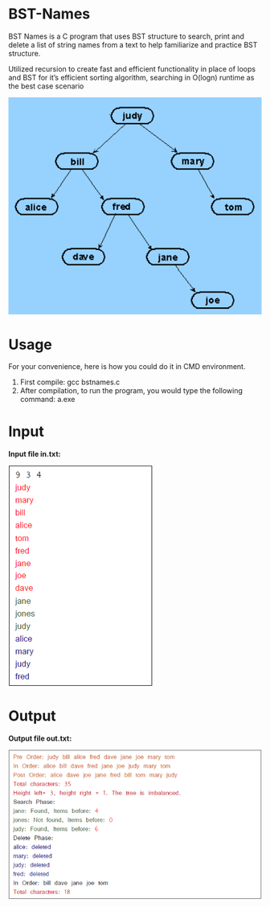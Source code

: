 # BST-Names
BST Names is a C program that uses BST structure to search, print and delete a list of string names from a text to help familiarize and practice BST structure.  
    
Utilized recursion to create fast and efficient functionality in place of loops and BST for it’s efficient sorting algorithm, searching in O(logn) runtime as the best case scenario

![](bstnames.png)

# Usage
For your convenience, here is how you could do it in CMD environment.

1. First compile: gcc bstnames.c
2. After compilation, to run the program, you would type the following command: a.exe

# Input
**Input file in.txt:**  
  
![](input.png)

# Output
**Output file out.txt:**  
  
![](output.png)
